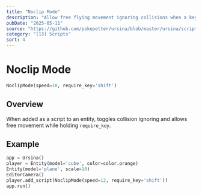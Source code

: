 ```yaml
---
title: "Noclip Mode"
description: "Allow free flying movement ignoring collisions when a key is held."
pubDate: "2025-05-11"
source: "https://github.com/pokepetter/ursina/blob/master/ursina/scripts/noclip_mode.py"
category: "[13] Scripts"
sort: 4
---
```


# Noclip Mode

```python
NoclipMode(speed=10, require_key='shift')
```

## Overview

When added as a script to an entity, toggles collision ignoring and allows free movement while holding `require_key`.

## Example

```python
app = Ursina()
player = Entity(model='cube', color=color.orange)
Entity(model='plane', scale=10)
EditorCamera()
player.add_script(NoclipMode(speed=12, require_key='shift'))
app.run()
```